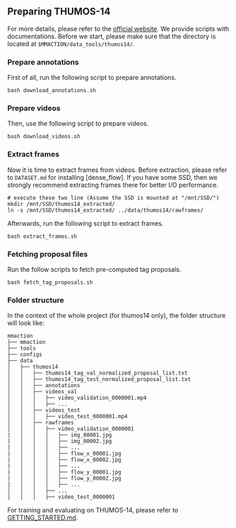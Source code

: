 ## Preparing THUMOS-14

For more details, please refer to the [official website](https://www.crcv.ucf.edu/THUMOS14/download.html). We provide scripts with documentations. Before we start, please make sure that the directory is located at `$MMACTION/data_tools/thumos14/`.

### Prepare annotations
First of all, run the following script to prepare annotations.
```shell
bash download_annotations.sh
```

### Prepare videos
Then, use the following script to prepare videos. 
```shell
bash download_videos.sh
```

### Extract frames
Now it is time to extract frames from videos. 
Before extraction, please refer to `DATASET.md` for installing [dense_flow].
If you have some SSD, then we strongly recommend extracting frames there for better I/O performance. 
```shell
# execute these two line (Assume the SSD is mounted at "/mnt/SSD/")
mkdir /mnt/SSD/thumos14_extracted/
ln -s /mnt/SSD/thumos14_extracted/ ../data/thumos14/rawframes/
```
Afterwards, run the following script to extract frames.
```shell
bash extract_frames.sh
```

### Fetching proposal files
Run the follow scripts to fetch pre-computed tag proposals.
```shell
bash fetch_tag_proposals.sh
```

### Folder structure
In the context of the whole project (for thumos14 only), the folder structure will look like: 

```
mmaction
├── mmaction
├── tools
├── configs
├── data
│   ├── thumos14
│   │   ├── thumos14_tag_val_normalized_proposal_list.txt
│   │   ├── thumos14_tag_test_normalized_proposal_list.txt
│   │   ├── annotations
│   │   ├── videos_val
│   │   │   ├── video_validation_0000001.mp4
│   │   │   ├── ...
│   │   ├── videos_test
│   │   │   ├── video_test_0000001.mp4
│   │   ├── rawframes
│   │   │   ├── video_validation_0000001
|   │   │   │   ├── img_00001.jpg
|   │   │   │   ├── img_00002.jpg
|   │   │   │   ├── ...
|   │   │   │   ├── flow_x_00001.jpg
|   │   │   │   ├── flow_x_00002.jpg
|   │   │   │   ├── ...
|   │   │   │   ├── flow_y_00001.jpg
|   │   │   │   ├── flow_y_00002.jpg
|   │   │   │   ├── ...
│   │   │   ├── ...
│   │   │   ├── video_test_0000001
```

For training and evaluating on THUMOS-14, please refer to [GETTING_STARTED.md](https://github.com/open-mmlab/mmaction/blob/master/GETTING_STARTED.md).